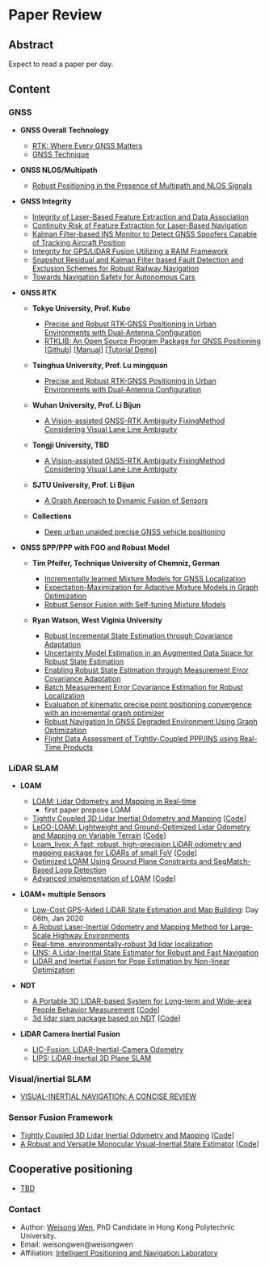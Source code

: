 # Paper Review

## Abstract
Expect to read a paper per day.

## Content
### GNSS

- **GNSS Overall Technology**
    - [RTK: Where Every GNSS Matters](https://www.unoosa.org/pdf/icg/2014/wg/wgb10.pdf)
    - [GNSS Technique](gnss_technique/README.md)

- **GNSS NLOS/Multipath**
    - [Robust Positioning in the Presence of Multipath and NLOS Signals ](https://ntrs.nasa.gov/archive/nasa/casi.ntrs.nasa.gov/20190034171.pdf) 

- **GNSS Integrity**
    - [Integrity of Laser-Based Feature Extraction and Data Association ](https://ieeexplore.ieee.org/document/7479746) 
    - [Continuity Risk of Feature Extraction for Laser-Based Navigation](https://pdfs.semanticscholar.org/0959/b88975a369b9685357a710e2cfabfed86441.pdf?_ga=2.30687740.2123690660.1578646651-472082014.1564729936) 
    - [Kalman Filter-based INS Monitor to Detect GNSS Spoofers Capable of Tracking Aircraft Position](https://ieeexplore.ieee.org/document/7479805) 
    - [Integrity for GPS/LiDAR Fusion Utilizing a RAIM Framework](https://pdfs.semanticscholar.org/07fb/1f3a1b19a48d24bd78de37d40f6c14cee3e1.pdf?_ga=2.68308434.2123690660.1578646651-472082014.1564729936) 
    - [Snapshot Residual and Kalman Filter based Fault Detection and Exclusion Schemes for Robust Railway Navigation](https://ieeexplore.ieee.org/document/7954171) 
    - [Towards Navigation Safety for Autonomous Cars](https://www.insidegnss.com/auto/novdec17-JOERGER.pdf) 
    

- **GNSS RTK**

    - **Tokyo University, Prof. Kubo**
        - [Precise and Robust RTK-GNSS Positioning in Urban Environments with Dual-Antenna Configuration](https://www.mdpi.com/1424-8220/19/16/3586)
        - [RTKLIB: An Open Source Program Package for GNSS Positioning](https://ieeexplore.ieee.org/document/7479746) [[Github](https://github.com/tomojitakasu/RTKLIB/tree/rtklib_2.4.3)] [[Manual](http://www.rtklib.com/prog/manual_2.4.2.pdf)] [[Tutorial Demo](http://www.rtklib.com/rtklib_tutorial.htm)]

    - **Tsinghua University, Prof. Lu mingquan**
        - [Precise and Robust RTK-GNSS Positioning in Urban Environments with Dual-Antenna Configuration](https://www.mdpi.com/1424-8220/19/16/3586)
    
    - **Wuhan University, Prof. Li Bijun**
        - [A Vision-assisted GNSS-RTK Ambiguity FixingMethod Considering Visual Lane Line Ambiguity](https://www.ion.org/plans/upload/PLANS20Program.pdf)
    
    - **Tongji University, TBD**
        - [A Vision-assisted GNSS-RTK Ambiguity FixingMethod Considering Visual Lane Line Ambiguity](https://www.ion.org/plans/upload/PLANS20Program.pdf)
    
    - **SJTU University, Prof. Li Bijun**
        - [A Graph Approach to Dynamic Fusion of Sensors](https://www.ion.org/plans/upload/PLANS20Program.pdf)
    
    - **Collections**
        - [Deep urban unaided precise GNSS vehicle positioning](https://arxiv.org/pdf/1906.09539.pdf)

- **GNSS SPP/PPP with FGO and Robust Model**

    - **Tim Pfeifer, Technique University of Chemniz, German**
        - [Incrementally learned Mixture Models for GNSS Localization](https://www.tu-chemnitz.de/etit/proaut/publications/pfeifer19_IV.pdf)
        - [Expectation-Maximization for Adaptive Mixture Models in Graph Optimization](https://www.tu-chemnitz.de/etit/proaut/publications/pfeifer19_ICRA.pdf)
        - [Robust Sensor Fusion with Self-tuning Mixture Models](https://www.tu-chemnitz.de/etit/proaut/publications/IROS2018.pdf)

    - **Ryan Watson, West Viginia University**
        - [Robust Incremental State Estimation through Covariance Adaptation](https://arxiv.org/pdf/1910.05382)
        - [Uncertainty Model Estimation in an Augmented Data Space for Robust State Estimation](https://arxiv.org/pdf/1908.04372)
        - [Enabling Robust State Estimation through Measurement Error Covariance Adaptation](https://arxiv.org/pdf/1906.04055)
        - [Batch Measurement Error Covariance Estimation for Robust Localization](https://www.researchgate.net/profile/Ryan_Watson7/publication/328643146_Batch_Measurement_Error_Covariance_Estimation_for_Robust_Localization/links/5bdb652ea6fdcc3a8db6d7ee/Batch-Measurement-Error-Covariance-Estimation-for-Robust-Localization.pdf)
        - [Evaluation of kinematic precise point positioning convergence with an incremental graph optimizer](https://arxiv.org/pdf/1804.04197)
        - [Robust Navigation In GNSS Degraded Environment Using Graph Optimization](https://arxiv.org/pdf/1806.08899)
        - [Flight Data Assessment of Tightly-Coupled PPP/INS using Real-Time Products](https://web.statler.wvu.edu/~gross/docs/IEEE_AESSM_TightPPP_INS_wRTGxGDGPS_R2.pdf)
    
### LiDAR SLAM
- **LOAM**
    - [LOAM: Lidar Odometry and Mapping in Real-time](http://www.roboticsproceedings.org/rss10/p07.pdf) 
        - first paper propose LOAM
    - [Tightly Coupled 3D Lidar Inertial Odometry and Mapping](https://arxiv.org/pdf/1904.06993.pdf) [[Code](https://github.com/hyye/lio-mapping)]
    - [LeGO-LOAM: Lightweight and Ground-Optimized Lidar Odometry and Mapping on Variable Terrain](https://arxiv.org/pdf/1904.06993.pdf) [[Code](https://github.com/RobustFieldAutonomyLab/LeGO-LOAM)]
    - [Loam_livox: A fast, robust, high-precision LiDAR odometry and mapping package for LiDARs of small FoV](https://arxiv.org/pdf/1909.06700.pdf) [[Code](https://github.com/hku-mars/loam_livox)]
    - [Optimized LOAM Using Ground Plane Constraints and SegMatch-Based Loop Detection](https://www.mdpi.com/1424-8220/19/24/5419/pdf) 
    - [Advanced implementation of LOAM](https://github.com/HKUST-Aerial-Robotics/A-LOAM) [[Code](https://github.com/HKUST-Aerial-Robotics/A-LOAM)]

- **LOAM+ multiple Sensors**
    - [Low-Cost GPS-Aided LiDAR State Estimation and Map Building](20200106/README.md): Day 06th, Jan 2020
    - [A Robust Laser-Inertial Odometry and Mapping Method for Large-Scale Highway Environments](https://www.researchgate.net/publication/338115486_A_Robust_Laser-Inertial_Odometry_and_Mapping_Method_for_Large-Scale_Highway_Environments) 
    - [Real-time, environmentally-robust 3d lidar localization](https://arxiv.org/pdf/1910.12728.pdf) 
    - [LINS: A Lidar-Inerital State Estimator for Robust and Fast Navigation](https://arxiv.org/pdf/1907.02233.pdf) 
    - [LiDAR and Inertial Fusion for Pose Estimation by Non-linear Optimization](https://arxiv.org/pdf/1710.07104.pdf)
    
    

- **NDT** 
    - [A Portable 3D LIDAR-based System for Long-term and Wide-area People Behavior Measurement](https://www.researchgate.net/publication/331283709_A_portable_three-dimensional_LIDAR-based_system_for_long-term_and_wide-area_people_behavior_measurement) [[Code](https://github.com/koide3/hdl_graph_slam)]
    - [3d lidar slam package based on NDT](https://github.com/ningwang1028/lidar_slam_3d) [[Code](https://github.com/ningwang1028/lidar_slam_3d)]

- **LiDAR Camera Inertial Fusion** 
    - [LIC-Fusion: LiDAR-Inertial-Camera Odometry](https://arxiv.org/pdf/1909.04102.pdf) 
    - [LIPS: LiDAR-Inertial 3D Plane SLAM](https://www.researchgate.net/profile/Yulin_Yang3/publication/327514859_LIPS_LiDAR-Inertial_3D_Plane_SLAM/links/5b92ebdd299bf1473923ca77/LIPS-LiDAR-Inertial-3D-Plane-SLAM.pdf)

### Visual/inertial SLAM

- [VISUAL-INERTIAL NAVIGATION: A CONCISE REVIEW](20200107/README.md)

### Sensor Fusion Framework
- [Tightly Coupled 3D Lidar Inertial Odometry and Mapping](https://arxiv.org/pdf/1904.06993.pdf) [[Code](https://github.com/hyye/lio-mapping)]
- [A Robust and Versatile Monocular Visual-Inertial State Estimator](https://arxiv.org/pdf/1708.03852.pdf) [[Code](https://github.com/HKUST-Aerial-Robotics/VINS-Fusion)]

## Cooperative positioning
- [TBD](20200106/README.md)

### Contact
- Author: [Weisong Wen](https://weisongwen.wixsite.com/weisongwen), PhD Candidate in Hong Kong Polytechnic University.
- Email: weisongwen@weisongwen
- Affiliation: [Intelligent Positioning and Navigation Laboratory](https://www.polyu-ipn-lab.com/)